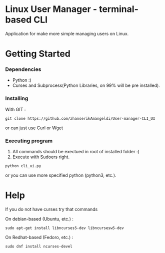 # Linux User Manager - terminal-based CLI
Application for make more simple managing users on Linux.

# Getting Started
### Dependencies
- Python :)
- Curses and Subprocess(Python Libraries, on 99% will be pre installed).


### Installing
With GIT : 
```
git clone https://github.com/zhanserikAmangeldi/User-manager-CLI_UI
```

or can just use Curl or Wget

### Executing program
1. All commands should be exectued in root of installed folder :)
2. Execute with Sudoers right.
```
python cli_ui.py
```
or you can use more specified python (python3, etc.).

# Help
If you do not have curses try that commands

On debian-based (Ubuntu, etc.) :
```
sudo apt-get install libncurses5-dev libncursesw5-dev
```
On Redhat-based (Fedoro, etc.) :
```
sudo dnf install ncurses-devel
```

